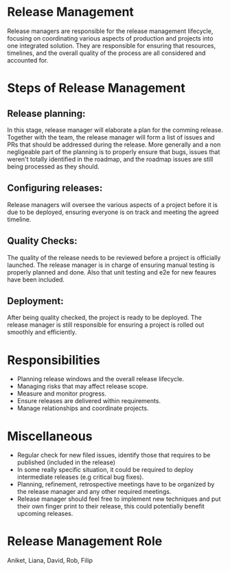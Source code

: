 # Release Management

Release managers are responsible for the release management lifecycle, focusing on coordinating various aspects of production and projects into one integrated solution. They are responsible for ensuring that resources, timelines, and the overall quality of the process are all considered and accounted for. 

# Steps of Release Management

## Release planning: 
In this stage, release manager will elaborate a plan for the comming release. 
Together with the team, the release manager will form a list of issues and PRs that should be addressed during the release.
More generally and a non negligeable part of the planning is to properly ensure that bugs, issues that weren't totally identified in the roadmap, and the roadmap issues are still being processed as they should.

## Configuring releases: 
Release managers will oversee the various aspects of a project before it is due to be deployed, ensuring everyone is on track and meeting the agreed timeline.

## Quality Checks:
The quality of the release needs to be reviewed before a project is officially launched.
The release manager is in charge of ensuring manual testing is properly planned and done.
Also that unit testing and e2e for new feaures have been included.

## Deployment: 
After being quality checked, the project is ready to be deployed. 
The release manager is still responsible for ensuring a project is rolled out smoothly and efficiently.


# Responsibilities

 - Planning release windows and the overall release lifecycle.
 - Managing risks that may affect release scope.
 - Measure and monitor progress.
 - Ensure releases are delivered within requirements.
 - Manage relationships and coordinate projects.

# Miscellaneous

 - Regular check for new filed issues, identify those that requires to be published (included in the release)
 - In some really specific situation, it could be required to deploy intermediate releases (e.g critical bug fixes).
 - Planning, refinement, retrospective meetings have to be organized by the release manager and any other required meetings.
 - Release manager should feel free to implement new techniques and put their own finger print to their release, this could potentially benefit upcoming releases.


# Release Management Role

Aniket, Liana, David, Rob, Filip

